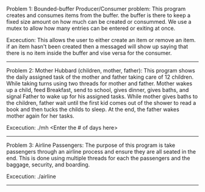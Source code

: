 Problem 1: Bounded-buffer Producer/Consumer problem:
This program creates and consumes items from the buffer. the buffer is there to keep a fixed size amount on how much can be created or consummed. We use a mutex to allow how many entries can be entered or exiting at once.

Excecution:
This allows the user to either create an item or remove an item. if an item hasn't been created then a messaged will show up saying that there is no item inside the buffer and vise versa for the consumer.

--------------------------------------------------------------
Problem 2: Mother Hubbard (children, mother, father):
This program shows the daily assigned task of the mother and father taking care of 12 children. While taking turns using two threads for mother and father.
Mother wakes up a child, feed Breakfast, send to school, gives dinner, gives baths, and signal Father to wake up for his assigned tasks.
While mother gives baths to the children, father wait until the first kid comes out of the shower to read a book and then tucks the childs to sleep.
At the end, the father wakes mother again for her tasks.

Excecution:
./mh <Enter the # of days here>

--------------------------------------------------------------
Problem 3: Airline Passengers:
The purpose of this program is take passengers through
an airline process and ensure they are all seated in
the end. This is done using multiple threads for each
the passengers and the baggage, security, and boarding.

Excecution:
./airline <passengers> <baggage handlers> <security screeners> <flight attendants>

--------------------------------------------------------------
